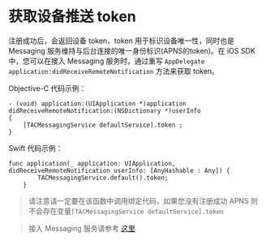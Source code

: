 # 获取设备推送 token


注册成功后，会返回设备 token，token 用于标识设备唯一性，同时也是 Messaging 服务维持与后台连接的唯一身份标识(APNS的token)。在 iOS SDK 中，您可以在接入 Messaging 服务时，通过重写 `AppDelegate` `application:didReceiveRemoteNotification` 方法来获取 token。

Objective-C 代码示例：
~~~
- (void) application:(UIApplication *)application didReceiveRemoteNotification:(NSDictionary *)userInfo
{
    [TACMessagingService defaultService].token ;
}
~~~

Swift 代码示例：
~~~
func application(_ application: UIApplication, didReceiveRemoteNotification userInfo: [AnyHashable : Any]) {
        TACMessagingService.default().token;
    }
~~~

> 请注意请一定要在该函数中调用绑定代码，如果您没有注册成功 APNS 则不会存在变量`[TACMessagingService defaultService].token`


> 接入 Messaging 服务请参考 [这里](https://cloud.tencent.com/document/product/666/14350)
